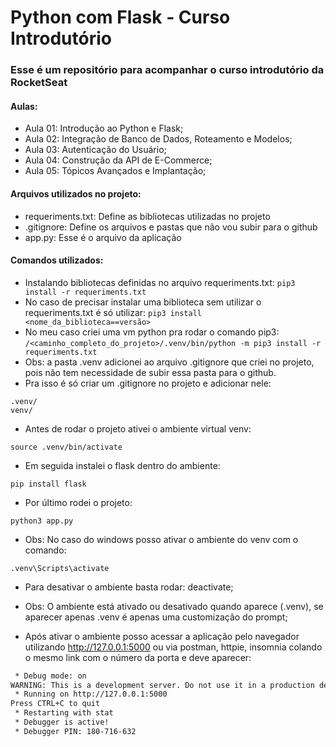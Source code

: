 # Python com Flask - Curso Introdutório

### Esse é um repositório para acompanhar o curso introdutório da RocketSeat

#### Aulas:

- Aula 01: Introdução ao Python e Flask;
- Aula 02: Integração de Banco de Dados, Roteamento e Modelos;
- Aula 03: Autenticação do Usuário;
- Aula 04: Construção da API de E-Commerce;
- Aula 05: Tópicos Avançados e Implantação;

#### Arquivos utilizados no projeto:

- requeriments.txt: Define as bibliotecas utilizadas no projeto
- .gitignore: Define os arquivos e pastas que não vou subir para o github
- app.py: Esse é o arquivo da aplicação

#### Comandos utilizados:

- Instalando bibliotecas definidas no arquivo requeriments.txt:
  `pip3 install -r requeriments.txt`
- No caso de precisar instalar uma biblioteca sem utilizar o requeriments.txt é só utilizar:
  `pip3 install <nome_da_biblioteca==versão>`
- No meu caso criei uma vm python pra rodar o comando pip3:
  `/<caminho_completo_do_projeto>/.venv/bin/python -m pip3 install -r requeriments.txt`
- Obs: a pasta .venv adicionei ao arquivo .gitignore que criei no projeto, pois não tem necessidade de subir essa pasta para o github.
- Pra isso é só criar um .gitignore no projeto e adicionar nele:

```gitignore
.venv/
venv/
```

- Antes de rodar o projeto ativei o ambiente virtual venv:

`source .venv/bin/activate`

- Em seguida instalei o flask dentro do ambiente:

`pip install flask`

- Por último rodei o projeto:

`python3 app.py`

- Obs: No caso do windows posso ativar o ambiente do venv com o comando:

`.venv\Scripts\activate`

- Para desativar o ambiente basta rodar: deactivate;

- Obs: O ambiente está ativado ou desativado quando aparece (.venv), se aparecer apenas .venv é apenas uma customização do prompt;

- Após ativar o ambiente posso acessar a aplicação pelo navegador utilizando http://127.0.0.1:5000 ou via postman, httpie, insomnia colando o mesmo link com o número da porta e deve aparecer:

```bash * Serving Flask app 'app'
 * Debug mode: on
WARNING: This is a development server. Do not use it in a production deployment. Use a production WSGI server instead.
 * Running on http://127.0.0.1:5000
Press CTRL+C to quit
 * Restarting with stat
 * Debugger is active!
 * Debugger PIN: 180-716-632
```
